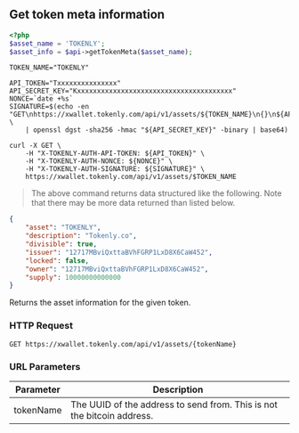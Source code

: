 ## Get token meta information

```php
<?php
$asset_name = 'TOKENLY';
$asset_info = $api->getTokenMeta($asset_name);
```

```shell
TOKEN_NAME="TOKENLY"

API_TOKEN="Txxxxxxxxxxxxxxx"
API_SECRET_KEY="Kxxxxxxxxxxxxxxxxxxxxxxxxxxxxxxxxxxxxxxx"
NONCE=`date +%s`
SIGNATURE=$(echo -en "GET\nhttps://xwallet.tokenly.com/api/v1/assets/${TOKEN_NAME}\n{}\n${API_TOKEN}\n${NONCE}" \
    | openssl dgst -sha256 -hmac "${API_SECRET_KEY}" -binary | base64)

curl -X GET \
    -H "X-TOKENLY-AUTH-API-TOKEN: ${API_TOKEN}" \
    -H "X-TOKENLY-AUTH-NONCE: ${NONCE}" \
    -H "X-TOKENLY-AUTH-SIGNATURE: ${SIGNATURE}" \
    https://xwallet.tokenly.com/api/v1/assets/$TOKEN_NAME
```

> The above command returns data structured like the following.  Note that there may be more data returned than listed below.

```json
{
    "asset": "TOKENLY",
    "description": "Tokenly.co",
    "divisible": true,
    "issuer": "12717MBviQxttaBVhFGRP1LxD8X6CaW452",
    "locked": false,
    "owner": "12717MBviQxttaBVhFGRP1LxD8X6CaW452",
    "supply": 10000000000000
}
```




Returns the asset information for the given token.

### HTTP Request

`GET https://xwallet.tokenly.com/api/v1/assets/{tokenName}`


### URL Parameters

Parameter       | Description
---------       | -----------
tokenName       | The UUID of the address to send from.  This is not the bitcoin address.


